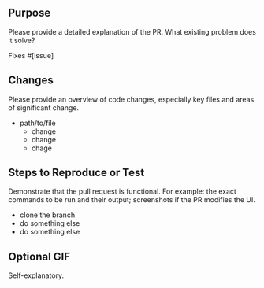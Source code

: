 ## Purpose

Please provide a detailed explanation of the PR. What existing problem does it solve?

Fixes #[issue]

## Changes

Please provide an overview of code changes, especially key files and areas of significant change.

- path/to/file
  - change
  - change
  - chage

## Steps to Reproduce or Test

Demonstrate that the pull request is functional. For example: the exact commands to be run and their output; screenshots if the PR modifies the UI.

- clone the branch
- do something else
- do something else

## Optional GIF

Self-explanatory.